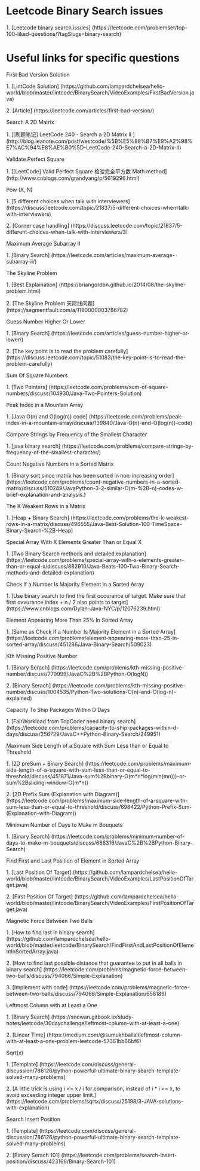 # Leetcode Binary Search issues
<p>1. [Leetcode binary search issues] (https://leetcode.com/problemset/top-100-liked-questions/?tagSlugs=binary-search)

# Useful links for specific questions
<p>First Bad Version Solution
<p>1. [LintCode Solution] (https://github.com/lampardchelsea/hello-world/blob/master/lintcode/BinarySearch/VideoExamples/FirstBadVersion.java)
<p>2. [Article] (https://leetcode.com/articles/first-bad-version/)

<p>Search A 2D Matrix
<p>1. [[刷题笔记] LeetCode 240 - Search a 2D Matrix II ] (http://blog.leanote.com/post/westcode/%5B%E5%88%B7%E9%A2%98%E7%AC%94%E8%AE%B0%5D-LeetCode-240-Search-a-2D-Matrix-II)

<p>Validate Perfect Square
<P>1. [[LeetCode] Valid Perfect Square 检验完全平方数 Math method] (http://www.cnblogs.com/grandyang/p/5619296.html)

<p>Pow (X, N)
<p>1. [5 different choices when talk with interviewers] (https://discuss.leetcode.com/topic/21837/5-different-choices-when-talk-with-interviewers)
<p>2. [Corner case handling] (https://discuss.leetcode.com/topic/21837/5-different-choices-when-talk-with-interviewers/3)

<p>Maximum Average Subarray II
<p>1. [Binary Search] (https://leetcode.com/articles/maximum-average-subarray-ii/)

<p>The Skyline Problem
<p>1. [Best Explaination] (https://briangordon.github.io/2014/08/the-skyline-problem.html)
<p>2. [The Skyline Problem 天际线问题] (https://segmentfault.com/a/1190000003786782)

<p>Guess Number Higher Or Lower
<p>1. [Binary Search] (https://leetcode.com/articles/guess-number-higher-or-lower/)
<p>2. [The key point is to read the problem carefully] (https://discuss.leetcode.com/topic/51083/the-key-point-is-to-read-the-problem-carefully)

<p>Sum Of Square Numbers
<p>1. [Two Pointers] (https://leetcode.com/problems/sum-of-square-numbers/discuss/104930/Java-Two-Pointers-Solution)

<p>Peak Index in a Mountain Array
<p>1. [Java O(n) and O(log(n)) code] (https://leetcode.com/problems/peak-index-in-a-mountain-array/discuss/139840/Java-O(n)-and-O(log(n))-code)
  
<p>Compare Strings by Frequency of the Smallest Character
<p>1. [java binary search] (https://leetcode.com/problems/compare-strings-by-frequency-of-the-smallest-character/)

<p>Count Negative Numbers in a Sorted Matrix
<p>1. [Binary sort since matrix has been sorted in non-increasing order] (https://leetcode.com/problems/count-negative-numbers-in-a-sorted-matrix/discuss/510249/JavaPython-3-2-similar-O(m-%2B-n)-codes-w-brief-explanation-and-analysis.)

<p>The K Weakest Rows in a Matrix
<p>1. [Heap + Binary Search] (https://leetcode.com/problems/the-k-weakest-rows-in-a-matrix/discuss/496555/Java-Best-Solution-100-TimeSpace-Binary-Search-%2B-Heap)

<p>Special Array With X Elements Greater Than or Equal X
<p>1. [Two Binary Search methods and detailed explanation] (https://leetcode.com/problems/special-array-with-x-elements-greater-than-or-equal-x/discuss/882910/Java-Beats-100-Two-Binary-Search-methods-and-detailed-explanation)

<p>Check If a Number Is Majority Element in a Sorted Array
<p>1. [Use binary search to find the first occurance of target. Make sure that first ovvurance index + n / 2 also points to target] (https://www.cnblogs.com/Dylan-Java-NYC/p/12076239.html)

<p>Element Appearing More Than 25% In Sorted Array
<p>1. [Same as Check If a Number Is Majority Element in a Sorted Array] (https://leetcode.com/problems/element-appearing-more-than-25-in-sorted-array/discuss/451286/Java-Binary-Search/509023)

<p>Kth Missing Positive Number
<p>1. [Binary Serach] (https://leetcode.com/problems/kth-missing-positive-number/discuss/779999/JavaC%2B%2BPython-O(logN))
<p>2. [Binary Serach] (https://leetcode.com/problems/kth-missing-positive-number/discuss/1004535/Python-Two-solutions-O(n)-and-O(log-n)-explained)

<p>Capacity To Ship Packages Within D Days
<p>1. [FairWorkload from TopCoder need binary search] (https://leetcode.com/problems/capacity-to-ship-packages-within-d-days/discuss/256729/JavaC++Python-Binary-Search/249951)

<p>Maximum Side Length of a Square with Sum Less than or Equal to Threshold
<p>1. [2D preSum + Binary Search] (https://leetcode.com/problems/maximum-side-length-of-a-square-with-sum-less-than-or-equal-to-threshold/discuss/451871/Java-sum%2Bbinary-O(m*n*log(min(mn)))-or-sum%2Bsliding-window-O(m*n))
<p>2. [2D Prefix Sum (Explanation with Diagram)] (https://leetcode.com/problems/maximum-side-length-of-a-square-with-sum-less-than-or-equal-to-threshold/discuss/698422/Python-Prefix-Sum-(Explanation-with-Diagram))

<p>Minimum Number of Days to Make m Bouquets
<p>1. [Binary Search] (https://leetcode.com/problems/minimum-number-of-days-to-make-m-bouquets/discuss/686316/JavaC%2B%2BPython-Binary-Search)

<p>Find First and Last Position of Element in Sorted Array
<p>1. [Last Position Of Target] (https://github.com/lampardchelsea/hello-world/blob/master/lintcode/BinarySearch/VideoExamples/LastPositionOfTarget.java)
<p>2. [First Position Of Target] (https://github.com/lampardchelsea/hello-world/blob/master/lintcode/BinarySearch/VideoExamples/FirstPositionOfTarget.java)

<p>Magnetic Force Between Two Balls
<p>1. [How to find last in binary search] (https://github.com/lampardchelsea/hello-world/blob/master/leetcode/BinarySearch/FindFirstAndLastPositionOfElementInSortedArray.java)
<p>2. [How to find last possible distance that guarantee to put in all balls in binary search] (https://leetcode.com/problems/magnetic-force-between-two-balls/discuss/794066/Simple-Explanation)
<p>3. [Implement with code] (https://leetcode.com/problems/magnetic-force-between-two-balls/discuss/794066/Simple-Explanation/658189)  

<p>Leftmost Column with at Least a One
<p>1. [Binary Search] (https://snowan.gitbook.io/study-notes/leetcode/30daychallenge/leftmost-column-with-at-least-a-one)
<p>2. [Linear Time] (https://medium.com/@sumukhballal/leftmost-column-with-at-least-a-one-problem-leetcode-57361bb66bf6)

<p>Sqrt(x)
<p>1. [Template] (https://leetcode.com/discuss/general-discussion/786126/python-powerful-ultimate-binary-search-template-solved-many-problems)
<p>2. [A little trick is using i <= x / i for comparison, instead of i * i <= x, to avoid exceeding integer upper limit.] (https://leetcode.com/problems/sqrtx/discuss/25198/3-JAVA-solutions-with-explanation)
  
<p>Search Insert Position
<p>1. [Template] (https://leetcode.com/discuss/general-discussion/786126/python-powerful-ultimate-binary-search-template-solved-many-problems)
<p>2. [Binary Serach 101] (https://leetcode.com/problems/search-insert-position/discuss/423166/Binary-Search-101)
